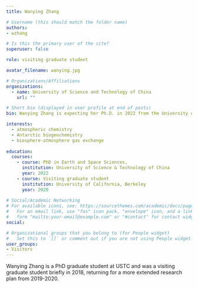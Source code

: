 ```yaml
---
title: Wanying Zhang

# Username (this should match the folder name)
authors:
- wzhang

# Is this the primary user of the site?
superuser: false

role: visiting graduate student

avatar_filename: wanying.jpg

# Organizations/Affiliations
organizations:
  - name: University of Science and Technology of China
    url: ""

# Short bio (displayed in user profile at end of posts)
bio: Wanying Zhang is expecting her Ph.D. in 2022 from the University of Science and Technology of China.  Her PhD advisor is Prof. Renbin Zhu.

interests:
  - atmospheric chemistry
  - Antarctic biogeochemistry
  - biosphere-atmosphere gas exchange
  
education:
  courses:
    - course: PhD in Earth and Space Sciences, 
      institution: University of Science & Technology of China 
      year: 2022
    - course: Visiting graduate student
      institution: University of California, Berkeley
      year: 2020
      
# Social/Academic Networking
# For available icons, see: https://sourcethemes.com/academic/docs/page-builder/#icons
#   For an email link, use "fas" icon pack, "envelope" icon, and a link in the
#   form "mailto:your-email@example.com" or "#contact" for contact widget.
social:

# Organizational groups that you belong to (for People widget)
#   Set this to `[]` or comment out if you are not using People widget.
user_groups:
- Visitors
---
```


Wanying Zhang is a PhD graduate student at USTC and was a visiting graduate student briefly in 2018, returning for a more extended research plan from 2019-2020.  